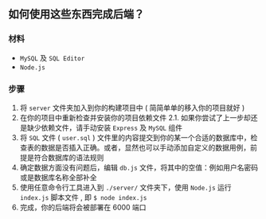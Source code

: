 ## 如何使用这些东西完成后端？

### 材料

- `MySQL` 及 `SQL Editor`
- `Node.js`

### 步骤

1. 将 `server` 文件夹加入到你的构建项目中 ( 简简单单的移入你的项目就好 )
1. 在你的项目中重新检查并安装你的项目依赖文件
    2.1. 如果你尝试了上一步却还是缺少依赖文件，请手动安装 `Express` 及 `MySQL` 组件
1. 将 `SQL` 文件 ( `user.sql` ) 文件里的内容提交到你的某一个合适的数据库中，检查表的数据是否插入正确。或者，显然也可以手动添加自定义的数据用例，前提是符合数据库的语法规则
1. 确定数据方面没有问题后，编辑 `db.js` 文件，将其中的空值：例如用户名密码或是数据库名称全部补全
1. 使用任意命令行工具进入到 `./server/` 文件夹下，使用 `Node.js` 运行 `index.js` 脚本文件 , 即 `$ node index.js`
1. 完成，你的后端将会被部署在 6000 端口


